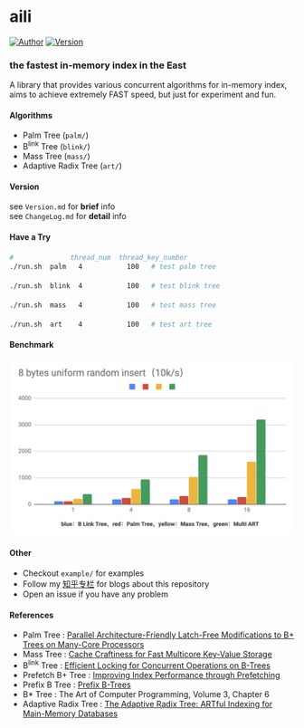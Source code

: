 # aili
[![Author](https://img.shields.io/badge/Author-UncP-brightgreen.svg)](https://github.com/UncP)
[![Version](https://img.shields.io/badge/Version-4.1.0-blue.svg)](https://github.com/UncP/aili)

### the fastest in-memory index in the East


A library that provides various concurrent algorithms for in-memory index, aims to achieve extremely FAST speed, but just for experiment and fun.

#### Algorithms

* Palm Tree (`palm/`)
* B<sup>link</sup> Tree (`blink/`)
* Mass Tree (`mass/`)
* Adaptive Radix Tree (`art/`)

#### Version

see `Version.md` for **brief** info  
see `ChangeLog.md` for **detail** info



#### Have a Try

```bash
#              thread_num  thread_key_number
./run.sh  palm   4           100   # test palm tree

./run.sh  blink  4           100   # test blink tree

./run.sh  mass   4           100   # test mass tree

./run.sh  art    4           100   # test art tree
```


#### Benchmark 

![](./benchmark.png)


#### Other

+ Checkout `example/` for examples
+ Follow my [知乎专栏](https://zhuanlan.zhihu.com/b-tree) for blogs about this repository
+ Open an issue if you have any problem



#### References

- Palm Tree : [Parallel Architecture-Friendly Latch-Free Modifications to B+ Trees on Many-Core Processors](http://www.vldb.org/pvldb/vol4/p795-sewall.pdf)
- Mass Tree : [Cache Craftiness for Fast Multicore Key-Value Storage](https://pdos.csail.mit.edu/papers/masstree:eurosys12.pdf)
- B<sup>link</sup> Tree : [Efficient Locking for Concurrent Operations on B-Trees](https://www.csd.uoc.gr/~hy460/pdf/p650-lehman.pdf)
- Prefetch B+ Tree : [Improving Index Performance through Prefetching](http://www.aladdin.cs.cmu.edu/papers/pdfs/y2001/improv_ind.pdf)
- Prefix B Tree : [Prefix B-Trees](http://delivery.acm.org/10.1145/330000/320530/p11-bayer.pdf?ip=111.114.49.2&id=320530&acc=ACTIVE%20SERVICE&key=BF85BBA5741FDC6E%2E4510866D46BF76B7%2E4D4702B0C3E38B35%2E4D4702B0C3E38B35&__acm__=1537792786_42d3c27bf4ea064b8d68b89657e39bf6)
- B* Tree : The Art of Computer Programming, Volume 3, Chapter 6
- Adaptive Radix Tree : [The Adaptive Radix Tree: ARTful Indexing for Main-Memory Databases](https://db.in.tum.de/~leis/papers/ART.pdf)

